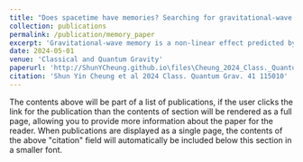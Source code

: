 ```yaml
---
title: "Does spacetime have memories? Searching for gravitational-wave memory in the third LIGO-Virgo-KAGRA gravitational-wave transient catalogue"
collection: publications
permalink: /publication/memory_paper
excerpt: 'Gravitational-wave memory is a non-linear effect predicted by general relativity that remains undetected. We apply a Bayesian analysis framework to search for gravitational-wave memory using binary black hole mergers in LIGO-Virgo-KAGRA's third gravitational-wave transient catalogue.'
date: 2024-05-01
venue: 'Classical and Quantum Gravity'
paperurl: 'http://ShunYCheung.github.io\files\Cheung_2024_Class._Quantum_Grav._41_115010.pdf'
citation: 'Shun Yin Cheung et al 2024 Class. Quantum Grav. 41 115010'
---
```


The contents above will be part of a list of publications, if the user clicks the link for the publication than the contents of section will be rendered as a full page, allowing you to provide more information about the paper for the reader. When publications are displayed as a single page, the contents of the above "citation" field will automatically be included below this section in a smaller font.